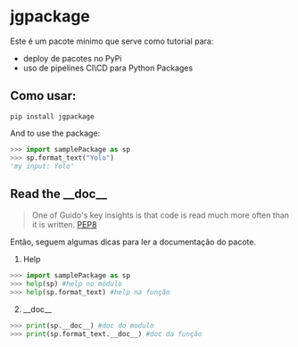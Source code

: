 # jgpackage

Este é um pacote mínimo que serve como tutorial para:
* deploy de pacotes no PyPi
* uso de pipelines CI\CD para Python Packages

## Como usar:
```shell script
pip install jgpackage
```
And to use the package:

```python
>>> import samplePackage as sp
>>> sp.format_text("Yolo")
'my input: Yolo'
```

## Read the \_\_doc__
> One of Guido's key insights is that code is read much more often than it is written.
> [PEP8](https://www.python.org/dev/peps/pep-0008/#a-foolish-consistency-is-the-hobgoblin-of-little-minds)

Então, seguem algumas dicas para ler a documentação do pacote.

1. Help
```python
>>> import samplePackage as sp
>>> help(sp) #help no módulo
>>> help(sp.format_text) #help na função
```
2. \_\_doc__
```python
>>> print(sp.__doc__) #doc do modulo
>>> print(sp.format_text.__doc__) #doc da função
```